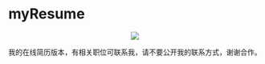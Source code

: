 # myResume

</p>
<p align="center">
    <a href="https://github.com/fuujiro" alt="Activity"">
        <img src="https://img.shields.io/badge/%E9%9D%A2%E8%AF%95%20BAT-passing-brightgreen.svg" /></a>
</p>

我的在线简历版本，有相关职位可联系我，请不要公开我的联系方式，谢谢合作。

